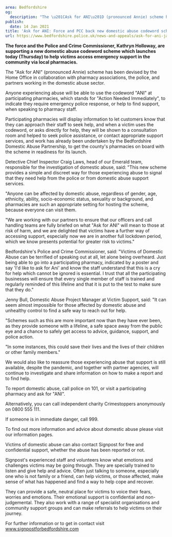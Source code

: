 ```yaml
area: Bedfordshire
og:
  description: "The \u201CAsk for ANI\u201D (pronounced Annie) scheme has been devised by the Home Office in collaboration with pharmacy associations, the police, and partners working in the domestic abuse sector."
publish:
  date: 14 Jan 2021
title: 'Ask for ANI: Force and PCC back new domestic abuse codeword scheme to help victims seek support'
url: https://www.bedfordshire.police.uk/news-and-appeals/ask-for-ani-jan21
```

**The force and the Police and Crime Commissioner, Kathryn Holloway, are supporting a new domestic abuse codeword scheme which launches today (Thursday) to help victims access emergency support in the community via local pharmacies.**

The "Ask for ANI" (pronounced Annie) scheme has been devised by the Home Office in collaboration with pharmacy associations, the police, and partners working in the domestic abuse sector.

Anyone experiencing abuse will be able to use the codeword "ANI" at participating pharmacies, which stands for "Action Needed Immediately", to indicate they require emergency police response, or help to find support, when speaking to pharmacy staff.

Participating pharmacies will display information to let customers know that they can approach their staff to seek help, and when a victim uses the codeword, or asks directly for help, they will be shown to a consultation room and helped to seek police assistance, or contact appropriate support services, and work has already been undertaken by the Bedfordshire Domestic Abuse Partnership, to get the county's pharmacies on board with the scheme in readiness for its launch.

Detective Chief Inspector Craig Laws, head of our Emerald team, responsible for the investigation of domestic abuse, said: "This new scheme provides a simple and discreet way for those experiencing abuse to signal that they need help from the police or from domestic abuse support services.

"Anyone can be affected by domestic abuse, regardless of gender, age, ethnicity, ability, socio-economic status, sexuality or background, and pharmacies are such an appropriate setting for hosting the scheme, because everyone can visit them.

"We are working with our partners to ensure that our officers and call handling teams are fully briefed on what "Ask for ANI" will mean to those at risk of harm, and we are delighted that victims have a further way of accessing support, especially now we are in another full lockdown period, which we know presents potential for greater risk to victims."

Bedfordshire's Police and Crime Commissioner, said: "Victims of Domestic Abuse can be terrified of speaking out at all, let alone being overheard. Just being able to go into a participating pharmacy, indicated by a poster and say 'I'd like to ask for Ani' and know the staff understand that this is a cry for help which cannot be ignored is essential. I trust that all the participating businesses will ensure that every single member of staff is trained and regularly reminded of this lifeline and that it is put to the test to make sure that they do."

Jenny Bull, Domestic Abuse Project Manager at Victim Support, said: "It can seem almost impossible for those affected by domestic abuse and unhealthy control to find a safe way to reach out for help.

"Schemes such as this are more important now than they have ever been, as they provide someone with a lifeline, a safe space away from the public eye and a chance to safely get access to advice, guidance, support, and police action.

"In some instances, this could save their lives and the lives of their children or other family members."

We would also like to reassure those experiencing abuse that support is still available, despite the pandemic, and together with partner agencies, will continue to investigate and share information on how to make a report and to find help.

To report domestic abuse, call police on 101, or visit a participating pharmacy and ask for "ANI".

Alternatively, you can call independent charity Crimestoppers anonymously on 0800 555 111.

If someone is in immediate danger, call 999.

To find out more information and advice about domestic abuse please visit our information pages.

Victims of domestic abuse can also contact Signpost for free and confidential support, whether the abuse has been reported or not.

Signpost's experienced staff and volunteers know what emotions and challenges victims may be going through. They are specially trained to listen and give help and advice. Often just talking to someone, especially one who is not family or a friend, can help victims, or those affected, make sense of what has happened and find a way to help cope and recover.

They can provide a safe, neutral place for victims to voice their fears, worries and emotions. Their emotional support is confidential and non-judgemental. They also work with a range of specialist organisations and community support groups and can make referrals to help victims on their journey.

For further information or to get in contact visit www.signpostforbedfordshire.com
